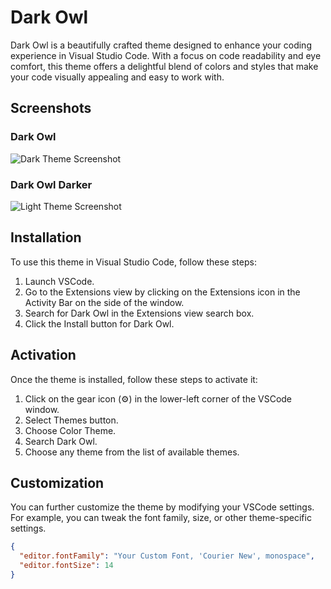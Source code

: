 # Dark Owl

Dark Owl is a beautifully crafted theme designed to enhance your coding experience in Visual Studio Code. With a focus on code readability and eye comfort, this theme offers a delightful blend of colors and styles that make your code visually appealing and easy to work with.

## Screenshots

### Dark Owl

![Dark Theme Screenshot](https://github.com/hmseeb/dark-owl/assets/74695355/cd123faf-7941-45a9-9f55-257fd5a1318c)

### Dark Owl Darker

![Light Theme Screenshot](https://github.com/hmseeb/dark-owl/assets/74695355/88541731-3cf8-4fb5-8fb5-a9e13c3ac7da)

## Installation

To use this theme in Visual Studio Code, follow these steps:

1. Launch VSCode.
2. Go to the Extensions view by clicking on the Extensions icon in the Activity Bar on the side of the window.
3. Search for Dark Owl in the Extensions view search box.
4. Click the Install button for Dark Owl.

## Activation

Once the theme is installed, follow these steps to activate it:

1. Click on the gear icon (⚙️) in the lower-left corner of the VSCode window.
2. Select Themes button.
3. Choose Color Theme.
4. Search Dark Owl.
5. Choose any theme from the list of available themes.

## Customization

You can further customize the theme by modifying your VSCode settings. For example, you can tweak the font family, size, or other theme-specific settings.

```json
{
  "editor.fontFamily": "Your Custom Font, 'Courier New', monospace",
  "editor.fontSize": 14
}
```
